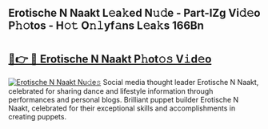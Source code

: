 ## Erotische N Naakt L𝚎a𝚔ed N𝚞𝚍e - Part-IZg Vi𝚍𝚎o P𝚑𝚘tos - H𝚘𝚝 O𝚗𝚕yf𝚊ns L𝚎a𝚔s 166Bn

# <h2><a href="http://kf33zj.oniu.top/?m=Erotische+N+Naakt">🔗👉 🔴 Erotische N Naakt P𝚑ot𝚘𝚜 V𝚒d𝚎o</a></h2>

[![Erotische N Naakt Nu𝚍e𝚜](https://i.imgur.com/0qMVB7G.gif)](http://kf33zj.oniu.top/?m=Erotische+N+Naakt)
Social media thought leader Erotische N Naakt, celebrated for sharing dance and lifestyle information through performances and personal blogs. Brilliant puppet builder Erotische N Naakt, celebrated for their exceptional skills and accomplishments in creating puppets.  
